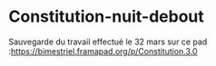 # Constitution-nuit-debout
Sauvegarde du travail effectué le 32 mars sur ce pad :https://bimestriel.framapad.org/p/Constitution.3.0
